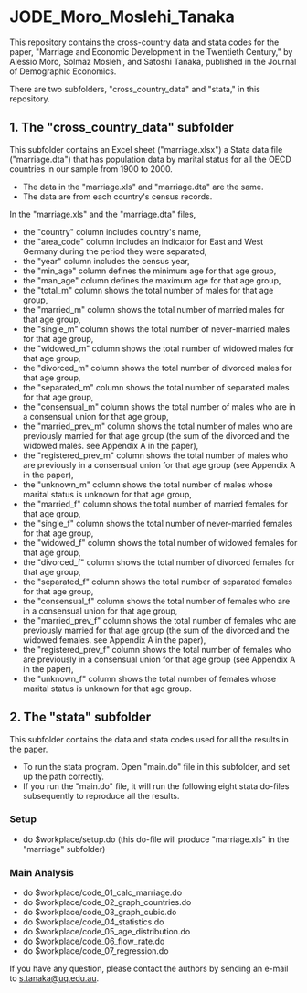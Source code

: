 # JODE_Moro_Moslehi_Tanaka
This repository contains the cross-country data and stata codes for the paper, "Marriage and Economic Development in the Twentieth Century," by Alessio Moro, Solmaz Moslehi, and Satoshi Tanaka, published in the Journal of Demographic Economics.

There are two subfolders, "cross_country_data" and "stata," in this repository.

## 1. The "cross_country_data" subfolder
This subfolder contains an Excel sheet ("marriage.xlsx") a Stata data file ("marriage.dta") that has population data by marital status for all the OECD countries in our sample from 1900 to 2000.

- The data in the "marriage.xls" and "marriage.dta" are the same.
- The data are from each country's census records.

In the "marriage.xls" and the "marriage.dta" files,
- the "country" column includes country's name,
- the "area_code" column includes an indicator for East and West Germany during the period they were separated,
- the "year" column includes the census year,
- the "min_age" column defines the minimum age for that age group,
- the "man_age" column defines the maximum age for that age group,
- the "total_m" column shows the total number of males for that age group,
- the "married_m" column shows the total number of married males for that age group,
- the "single_m" column shows the total number of never-married males for that age group,
- the "widowed_m" column shows the total number of widowed males for that age group,
- the "divorced_m" column shows the total number of divorced males for that age group,
- the "separated_m" column shows the total number of separated males for that age group,
- the "consensual_m" column shows the total number of males who are in a consensual union for that age group,
- the "married_prev_m" column shows the total number of males who are previously married for that age group (the sum of the divorced and the widowed males. see Appendix A in the paper),
- the "registered_prev_m" column shows the total number of males who are previously in a consensual union for that age group (see Appendix A in the paper),
- the "unknown_m" column shows the total number of males whose marital status is unknown for that age group,
- the "married_f" column shows the total number of married females for that age group,
- the "single_f" column shows the total number of never-married females for that age group,
- the "widowed_f" column shows the total number of widowed females for that age group,
- the "divorced_f" column shows the total number of divorced females for that age group,
- the "separated_f" column shows the total number of separated females for that age group,
- the "consensual_f" column shows the total number of females who are in a consensual union for that age group,
- the "married_prev_f" column shows the total number of females who are previously married for that age group (the sum of the divorced and the widowed females. see Appendix A in the paper),
- the "registered_prev_f" column shows the total number of females who are previously in a consensual union for that age group (see Appendix A in the paper),
- the "unknown_f" column shows the total number of females whose marital status is unknown for that age group.

## 2. The "stata" subfolder
This subfolder contains the data and stata codes used for all the results in the paper.

- To run the stata program. Open "main.do" file in this subfolder, and set up the path correctly.
- If you run the "main.do" file, it will run the following eight stata do-files subsequently to reproduce all the results.

### Setup
- do $workplace/setup.do (this do-file will produce "marriage.xls" in the "marriage" subfolder)

### Main Analysis
- do $workplace/code_01_calc_marriage.do
- do $workplace/code_02_graph_countries.do
- do $workplace/code_03_graph_cubic.do
- do $workplace/code_04_statistics.do
- do $workplace/code_05_age_distribution.do
- do $workplace/code_06_flow_rate.do
- do $workplace/code_07_regression.do

If you have any question, please contact the authors by sending an e-mail to s.tanaka@uq.edu.au.
